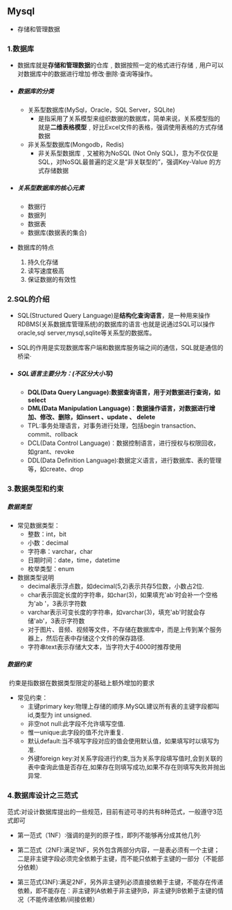 ## Mysql

- 存储和管理数据

### 1.数据库

- 数据库就是**存储和管理数据**的仓库﹐数据按照一定的格式进行存储﹐用户可以对数据库中的数据进行增加·修改·删除·查询等操作。

- ##### 数据库的分类
  - 关系型数据库(MySql，Oracle，SQL Server，SQLite)
    - 是指采用了关系模型来组织数据的数据库，简单来说，关系模型指的就是**二维表格模型**﹐好比Excel文件的表格，强调使用表格的方式存储数据
  - 非关系型数据库(Mongodb，Redis)
    - 非关系型数据库﹐又被称为NoSQL (Not Only SQL)，意为不仅仅是SQL，对NoSQL最普遍的定义是“非关联型的”，强调Key-Value 的方式存储数据

- ##### 关系型数据库的核心元素
  - 数据行
  - 数据列
  - 数据表
  - 数据库(数据表的集合)

- 数据库的特点

	1. 持久化存储
	2. 读写速度极高
	3. 保证数据的有效性

### 2.SQL的介绍

- SQL(Structured Query Language)是**结构化查询语言**，是一种用来操作RDBMS(关系数据库管理系统)的数据库的语言·也就是说通过SQL可以操作oracle,sql server,mysql,sqlite等关系型的数据库。

- SQL的作用是实现数据库客户端和数据库服务端之间的通信，SQL就是通信的桥梁·

- ##### SQL语言主要分为：(不区分大小写)

  - **DQL(Data Query Language):数据查询语言，用于对数据进行查询，如select**
  - **DML(Data Manipulation Language)︰数据操作语言，对数据进行增加、修改、删除，如insert 、update 、 delete**
  - TPL∶事务处理语言，对事务进行处理，包括begin transaction、commit、rollback
  - DCL(Data Control Language)︰数据控制语言，进行授权与权限回收，如grant、revoke
  - DDL(Data Definition Language)∶数据定义语言，进行数据库、表的管理等，如create、drop

### 3.数据类型和约束

##### 数据类型

- 常见数据类型：
  - 整数：int，bit
  - 小数：decimal
  - 字符串：varchar，char
  - 日期时间：date，time，datetime
  - 枚举类型：enum
- 数据类型说明
  - decimal表示浮点数，如decimal(5,2)表示共存5位数，小数占2位.
  - char表示固定长度的字符串，如char(3)，如果填充'ab'时会补一个空格为'ab '，3表示字符数
  - varchar表示可变长度的字符串，如varchar(3)，填充'ab'时就会存储'ab'，3表示字符数
  - 对于图片、音频、视频等文件，不存储在数据库中，而是上传到某个服务器上，然后在表中存储这个文件的保存路径.
  - 字符串text表示存储大文本，当字符大于4000时推荐使用

##### 数据约束

​	约束是指数据在数据类型限定的基础上额外增加的要求

- 常见约束：
  - 主键primary key:物理上存储的顺序.MySQL建议所有表的主键字段都叫id,类型为 int unsigned.
  - 非空not null:此字段不允许填写空值.
  - 惟一unique:此字段的值不允许重复.
  - 默认default:当不填写字段对应的值会使用默认值，如果填写时以填写为准.
  - 外键foreign key:对关系字段进行约束,当为关系字段填写值时,会到关联的表中查询此值是否存在,如果存在则填写成功,如果不存在则填写失败并抛出异常.

### 4.数据库设计之三范式

范式:对设计数据库提出的一些规范，目前有迹可寻的共有8种范式，一般遵守3范式即可

- 第一范式（1NF）∶强调的是列的原子性，即列不能够再分成其他几列·

- 第二范式（2NF)∶满足1NF，另外包含两部分内容，一是表必须有一个主键；二是非主键字段必须完全依赖于主键，而不能只依赖于主键的一部分（不能部分依赖）
- 第三范式(3NF)∶满足2NF，另外非主键列必须直接依赖于主键，不能存在传递依赖，即不能存在︰非主键列A依赖于非主键列B，非主键列B依赖于主键的情况（不能传递依赖/间接依赖）